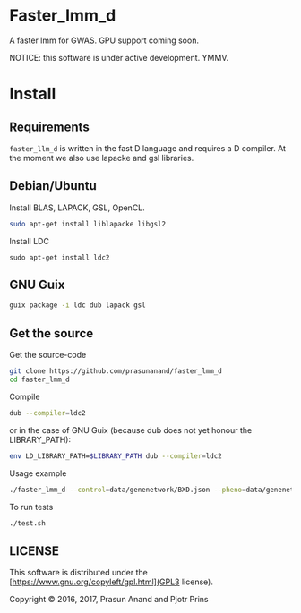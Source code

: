 # Faster_lmm_d

A faster lmm for GWAS. GPU support coming soon.

NOTICE: this software is under active development. YMMV.

# Install

## Requirements

`faster_llm_d` is written in the fast D language and requires a D
compiler. At the moment we also use lapacke and gsl libraries.

## Debian/Ubuntu

Install BLAS, LAPACK, GSL, OpenCL.

```sh
sudo apt-get install liblapacke libgsl2
```

Install LDC

```
sudo apt-get install ldc2
```

## GNU Guix

```sh
guix package -i ldc dub lapack gsl
```

## Get the source

Get the source-code

```sh
git clone https://github.com/prasunanand/faster_lmm_d
cd faster_lmm_d
```

Compile

```sh
dub --compiler=ldc2
```

or in the case of GNU Guix (because dub does not yet honour the
LIBRARY_PATH):

```sh
env LD_LIBRARY_PATH=$LIBRARY_PATH dub --compiler=ldc2
```

Usage example

```sh
./faster_lmm_d --control=data/genenetwork/BXD.json --pheno=data/genenetwork/104617_at.json --geno=data/genenetwork/BXD.csv --cmd=rqtl
```

To run tests

```sh
./test.sh
```

## LICENSE

This software is distributed under the [https://www.gnu.org/copyleft/gpl.html](GPL3 license).

Copyright © 2016, 2017, Prasun Anand and Pjotr Prins
